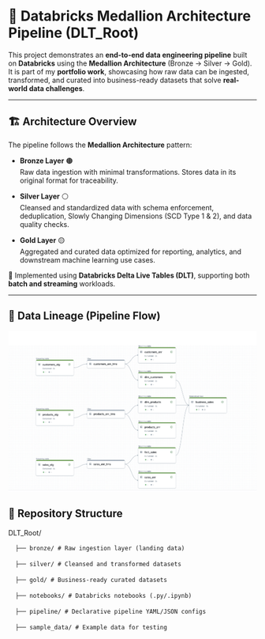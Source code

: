 # 🚀 Databricks Medallion Architecture Pipeline (DLT_Root)

This project demonstrates an **end-to-end data engineering pipeline** built on **Databricks** using the **Medallion Architecture** (Bronze → Silver → Gold).  
It is part of my **portfolio work**, showcasing how raw data can be ingested, transformed, and curated into business-ready datasets that solve **real-world data challenges**.

---

## 🏗️ Architecture Overview

The pipeline follows the **Medallion Architecture** pattern:

- **Bronze Layer** 🟤  
  Raw data ingestion with minimal transformations. Stores data in its original format for traceability.  

- **Silver Layer** ⚪  
  Cleansed and standardized data with schema enforcement, deduplication, Slowly Changing Dimensions (SCD Type 1 & 2), and data quality checks.  

- **Gold Layer** 🟡  
  Aggregated and curated data optimized for reporting, analytics, and downstream machine learning use cases.  

📌 Implemented using **Databricks Delta Live Tables (DLT)**, supporting both **batch and streaming** workloads.

---

## 🔄 Data Lineage (Pipeline Flow)

![Data Lineage](./docs/Lineage.png)

## 📂 Repository Structure

DLT_Root/

      ├── bronze/ # Raw ingestion layer (landing data)

      ├── silver/ # Cleansed and transformed datasets
      
      ├── gold/ # Business-ready curated datasets
      
      ├── notebooks/ # Databricks notebooks (.py/.ipynb)
       
      ├── pipeline/ # Declarative pipeline YAML/JSON configs
      
      ├── sample_data/ # Example data for testing
 
